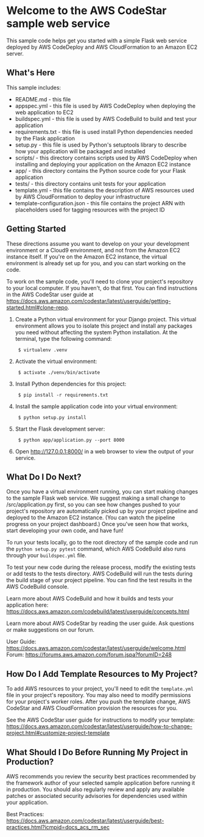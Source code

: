 Welcome to the AWS CodeStar sample web service
==============================================

This sample code helps get you started with a simple Flask web service
deployed by AWS CodeDeploy and AWS CloudFormation to an Amazon EC2 server.

What's Here
-----------

This sample includes:

* README.md - this file
* appspec.yml - this file is used by AWS CodeDeploy when deploying the web
  application to EC2
* buildspec.yml - this file is used by AWS CodeBuild to build and test
  your application
* requirements.txt - this file is used install Python dependencies needed by
  the Flask application
* setup.py - this file is used by Python's setuptools library to describe how
  your application will be packaged and installed
* scripts/ - this directory contains scripts used by AWS CodeDeploy when
  installing and deploying your application on the Amazon EC2 instance
* app/ - this directory contains the Python source code for your Flask application
* tests/ - this directory contains unit tests for your application
* template.yml - this file contains the description of AWS resources used by AWS
  CloudFormation to deploy your infrastructure
* template-configuration.json - this file contains the project ARN with placeholders used for tagging resources with the project ID

Getting Started
---------------

These directions assume you want to develop on your  your development environment or a Cloud9 environment, and not
from the Amazon EC2 instance itself. If you're on the Amazon EC2 instance, the
virtual environment is already set up for you, and you can start working on the
code.

To work on the sample code, you'll need to clone your project's repository to your
local computer. If you haven't, do that first. You can find instructions in the AWS CodeStar user guide at https://docs.aws.amazon.com/codestar/latest/userguide/getting-started.html#clone-repo.

1. Create a Python virtual environment for your Django project. This virtual
   environment allows you to isolate this project and install any packages you
   need without affecting the system Python installation. At the terminal, type
   the following command:

        $ virtualenv .venv

2. Activate the virtual environment:

        $ activate ./venv/bin/activate

3. Install Python dependencies for this project:

        $ pip install -r requirements.txt

4. Install the sample application code into your virtual environment:

        $ python setup.py install

5. Start the Flask development server:

        $ python app/application.py --port 8000

6. Open http://127.0.0.1:8000/ in a web browser to view the output of your
   service.

What Do I Do Next?
------------------

Once you have a virtual environment running, you can start making changes to
the sample Flask web service. We suggest making a small change to
/src/application.py first, so you can see how changes pushed to your project's
repository are automatically picked up by your project pipeline and deployed to
the Amazon EC2 instance. (You can watch the pipeline progress on your project dashboard.)
Once you've seen how that works, start developing your own code, and have fun!

To run your tests locally, go to the root directory of the sample code and run
the `python setup.py pytest` command, which AWS CodeBuild also runs through
your `buildspec.yml` file.

To test your new code during the release process, modify the existing tests or
add tests to the tests directory. AWS CodeBuild will run the tests during the
build stage of your project pipeline. You can find the test results
in the AWS CodeBuild console.

Learn more about AWS CodeBuild and how it builds and tests your application here:
https://docs.aws.amazon.com/codebuild/latest/userguide/concepts.html

Learn more about AWS CodeStar by reading the user guide. Ask questions or make
suggestions on our forum.

User Guide: https://docs.aws.amazon.com/codestar/latest/userguide/welcome.html
Forum: https://forums.aws.amazon.com/forum.jspa?forumID=248

How Do I Add Template Resources to My Project?
------------------

To add AWS resources to your project, you'll need to edit the `template.yml`
file in your project's repository. You may also need to modify permissions for
your project's worker roles. After you push the template change, AWS CodeStar
and AWS CloudFormation provision the resources for you.

See the AWS CodeStar user guide for instructions to modify your template:
https://docs.aws.amazon.com/codestar/latest/userguide/how-to-change-project.html#customize-project-template

What Should I Do Before Running My Project in Production?
------------------

AWS recommends you review the security best practices recommended by the framework
author of your selected sample application before running it in production. You
should also regularly review and apply any available patches or associated security
advisories for dependencies used within your application.

Best Practices: https://docs.aws.amazon.com/codestar/latest/userguide/best-practices.html?icmpid=docs_acs_rm_sec

